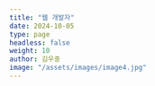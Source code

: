 ```yaml
---
title: "웹 개발자"
date: 2024-10-05
type: page
headless: false
weight: 10
author: 김우중
image: "/assets/images/image4.jpg"
---
```

